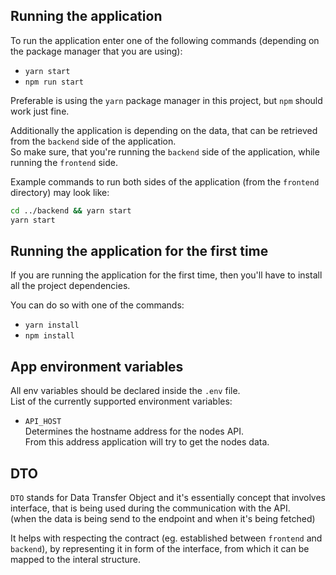 ## Running the application

To run the application enter one of the following commands (depending on the package manager that you are using):

- `yarn start`
- `npm run start`

Preferable is using the `yarn` package manager in this project, but `npm` should work just fine.

Additionally the application is depending on the data, that can be retrieved from the `backend` side of the application.  
So make sure, that you're running the `backend` side of the application, while running the `frontend` side.

Example commands to run both sides of the application (from the `frontend` directory) may look like:

```bash
cd ../backend && yarn start
yarn start
```

## Running the application for the first time

If you are running the application for the first time, then you'll have to install all the project dependencies.

You can do so with one of the commands:

- `yarn install`
- `npm install`

## App environment variables

All env variables should be declared inside the `.env` file.  
List of the currently supported environment variables:

- `API_HOST`  
  Determines the hostname address for the nodes API.  
  From this address application will try to get the nodes data.

## DTO

`DTO` stands for Data Transfer Object and it's essentially concept that involves interface, that is being used during the communication with the API.  
(when the data is being send to the endpoint and when it's being fetched)

It helps with respecting the contract (eg. established between `frontend` and `backend`), by representing it in form of the interface, from which it can be mapped to the interal structure.
